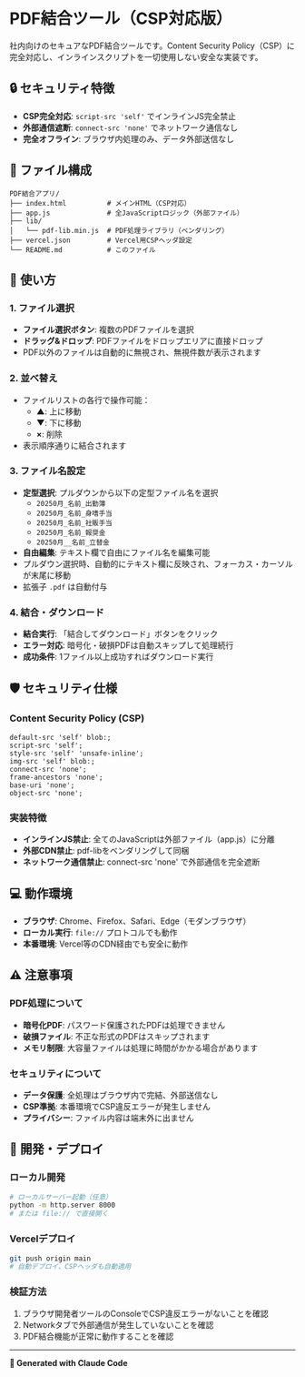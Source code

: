 # PDF結合ツール（CSP対応版）

社内向けのセキュアなPDF結合ツールです。Content Security Policy（CSP）に完全対応し、インラインスクリプトを一切使用しない安全な実装です。

## 🔒 セキュリティ特徴

- **CSP完全対応**: `script-src 'self'` でインラインJS完全禁止
- **外部通信遮断**: `connect-src 'none'` でネットワーク通信なし
- **完全オフライン**: ブラウザ内処理のみ、データ外部送信なし

## 📁 ファイル構成

```
PDF結合アプリ/
├── index.html          # メインHTML（CSP対応）
├── app.js              # 全JavaScriptロジック（外部ファイル）
├── lib/
│   └── pdf-lib.min.js  # PDF処理ライブラリ（ベンダリング）
├── vercel.json         # Vercel用CSPヘッダ設定
└── README.md           # このファイル
```

## 🚀 使い方

### 1. ファイル選択
- **ファイル選択ボタン**: 複数のPDFファイルを選択
- **ドラッグ&ドロップ**: PDFファイルをドロップエリアに直接ドロップ
- PDF以外のファイルは自動的に無視され、無視件数が表示されます

### 2. 並べ替え
- ファイルリストの各行で操作可能：
  - **▲**: 上に移動
  - **▼**: 下に移動  
  - **×**: 削除
- 表示順序通りに結合されます

### 3. ファイル名設定
- **定型選択**: プルダウンから以下の定型ファイル名を選択
  - `20250月_名前_出勤簿`
  - `20250月_名前_身嗜手当`
  - `20250月_名前_社販手当`
  - `20250月_名前_報奨金`
  - `20250月__名前_立替金`
- **自由編集**: テキスト欄で自由にファイル名を編集可能
- プルダウン選択時、自動的にテキスト欄に反映され、フォーカス・カーソルが末尾に移動
- 拡張子 `.pdf` は自動付与

### 4. 結合・ダウンロード
- **結合実行**: 「結合してダウンロード」ボタンをクリック
- **エラー対応**: 暗号化・破損PDFは自動スキップして処理続行
- **成功条件**: 1ファイル以上成功すればダウンロード実行

## 🛡️ セキュリティ仕様

### Content Security Policy (CSP)
```
default-src 'self' blob:;
script-src 'self';
style-src 'self' 'unsafe-inline';
img-src 'self' blob:;
connect-src 'none';
frame-ancestors 'none';
base-uri 'none';
object-src 'none';
```

### 実装特徴
- **インラインJS禁止**: 全てのJavaScriptは外部ファイル（app.js）に分離
- **外部CDN禁止**: pdf-libをベンダリングして同梱
- **ネットワーク通信禁止**: connect-src 'none' で外部通信を完全遮断

## 💻 動作環境

- **ブラウザ**: Chrome、Firefox、Safari、Edge（モダンブラウザ）
- **ローカル実行**: `file://` プロトコルでも動作
- **本番環境**: Vercel等のCDN経由でも安全に動作

## ⚠️ 注意事項

### PDF処理について
- **暗号化PDF**: パスワード保護されたPDFは処理できません
- **破損ファイル**: 不正な形式のPDFはスキップされます
- **メモリ制限**: 大容量ファイルは処理に時間がかかる場合があります

### セキュリティについて
- **データ保護**: 全処理はブラウザ内で完結、外部送信なし
- **CSP準拠**: 本番環境でCSP違反エラーが発生しません
- **プライバシー**: ファイル内容は端末外に出ません

## 🔧 開発・デプロイ

### ローカル開発
```bash
# ローカルサーバー起動（任意）
python -m http.server 8000
# または file:// で直接開く
```

### Vercelデプロイ
```bash
git push origin main
# 自動デプロイ、CSPヘッダも自動適用
```

### 検証方法
1. ブラウザ開発者ツールのConsoleでCSP違反エラーがないことを確認
2. Networkタブで外部通信が発生していないことを確認
3. PDF結合機能が正常に動作することを確認

---

**🤖 Generated with Claude Code**